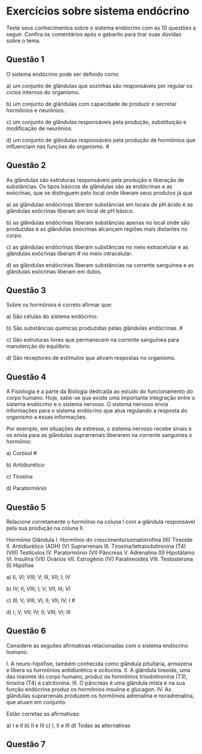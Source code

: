 # Exercícios sobre sistema endócrino

Teste seus conhecimentos sobre o sistema endócrino com as 10 questões a seguir.
Confira os comentários após o gabarito para tirar suas dúvidas sobre o tema.

## Questão 1

O sistema endócrino pode ser definido como

a) um conjunto de glândulas que sozinhas são responsáveis por regular os ciclos internos do organismo.

b) um conjunto de glândulas com capacidade de produzir e secretar hormônios e neurônios.

c) um conjunto de glândulas responsáveis pela produção, substituição e modificação de neurônios.

d) um conjunto de glândulas responsáveis pela produção de hormônios que influenciam nas funções do organismo. #

## Questão 2

As glândulas são estruturas responsáveis pela produção e liberação de substâncias. Os tipos básicos de 
glândulas são as endócrinas e as exócrinas, que se distinguem pelo local onde liberam seus produtos já que

a) as glândulas endócrinas liberam substâncias em locais de pH ácido e as glândulas exócrinas liberam
   em local de pH básico.

b) as glândulas endócrinas liberam substâncias apenas no local onde são produzidas e as glândulas 
   exócrinas alcançam regiões mais distantes no corpo.

c) as glândulas endócrinas liberam substâncias no meio extracelular e as glândulas exócrinas liberam #
   no meio intracelular.

d) as glândulas endócrinas liberam substâncias na corrente sanguínea e as glândulas exócrinas liberam 
   em dutos.

## Questão 3

Sobre os hormônios é correto afirmar que:

a) São células do sistema endócrino.

b) São substâncias químicas produzidas pelas glândulas endócrinas. #

c) São estruturas livres que permanecem na corrente sanguínea para manutenção do equilíbrio.

d) São receptores de estímulos que ativam respostas no organismo.

## Questão 4

A Fisiologia é a parte da Biologia dedicada ao estudo do funcionamento do corpo humano.
Hoje, sabe-se que existe uma importante integração entre o sistema endócrino e o sistema 
nervoso. O sistema nervoso envia informações para o sistema endócrino que atua regulando 
a resposta do organismo a essas informações.

Por exemplo, em situações de estresse, o sistema nervoso recebe sinais e os envia 
para as glândulas suprarrenais liberarem na corrente sanguínea o hormônio:

a) Cortisol #

b) Antidiurético

c) Tiroxina

d) Paratormônio

## Questão 5

Relacione corretamente o hormônio na coluna I com a glândula responsável pela sua 
produção na coluna II.

Hormônio                                     Glândula
I.    Hormônio do crescimento/somatotrofina  (III)  Tireoide
II.   Antidiurético (ADH)                    (V)    Suprarrenais
III.  Tiroxina/tetraiodotironina (T4)        (VIII) Testículos
IV.   Paratormônio                           (VI)   Pâncreas
V.    Adrenalina                             (II)   Hipotálamo
VI.   Insulina                               (VII)  Ovários
VII.  Estrogênio                             (IV)   Paratireoides
VIII. Testosterona                           (I)    Hipófise

a) II, VI; VIII; V; III, VII; I; IV

b) IV; II; VIII; I; V; VII; III; VI

c) III; V; VIII; VI; II; VII; IV; I #

d) I; V; VII; IV; II; VIII; VI; III

## Questão 6

Considere as seguites afirmativas relacionadas com o sistema endócrino humano.

I. A neuro-hipófise, também conhecida como glândula pituitária, armazena e libera os
hormônios antidiurético e ocitocina.
II. A glândula tireoide, uma das maiores do corpo humano, produz os hormônios
triiodotironina (T3), tiroxina (T4) e calcitonina.
III. O pâncreas é uma glândula mista e na sua função endócrina produz os hormônios 
insulina e glucagon.
IV. As glândulas suprarrenais produzem os hormônios adrenalina e noradrenalina, que 
atuam em conjunto.

Estão corretas as afirmativas:

a) I e II
b) II e III
c) I, II e III
d) Todas as alternativas

## Questão 7
